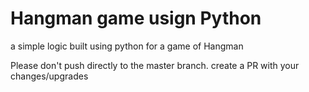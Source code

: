 # Hangman game usign Python
a simple logic built using python for a game of Hangman


Please don't push directly to the master branch. create a PR with your changes/upgrades
